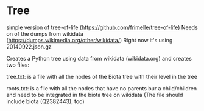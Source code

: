 Tree
====

simple version of tree-of-life (https://github.com/frimelle/tree-of-life)
Needs on of the dumps from wikidata (https://dumps.wikimedia.org/other/wikidata/)
Right now it's using 20140922.json.gz

Creates a Python tree using data from wikidata (wikidata.org) and creates two files:

tree.txt:
is a file with all the nodes of the Biota tree with their level in the tree

roots.txt:
is a file with all the nodes that have no parents bur a child/children and need to be integrated in the biota tree on wikidata
(The file should include biota (Q2382443), too)
